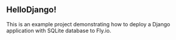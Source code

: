 ## HelloDjango!

This is an example project demonstrating how to deploy a Django application with SQLite database to Fly.io.
